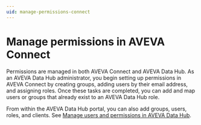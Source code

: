 ```yaml
---
uid: manage-permissions-connect
---
```


# Manage permissions in AVEVA Connect

Permissions are managed in both AVEVA Connect and AVEVA Data Hub. As an AVEVA Data Hub administrator, you begin setting up permissions in AVEVA Connect by creating groups, adding users by their email address, and assigning roles. Once these tasks are completed, you can add and map users or groups that already exist to an AVEVA Data Hub role. 

From within the AVEVA Data Hub portal, you can also add groups, users, roles, and clients. See [Manage users and permissions in AVEVA Data Hub](xref:lpsetupADH).
